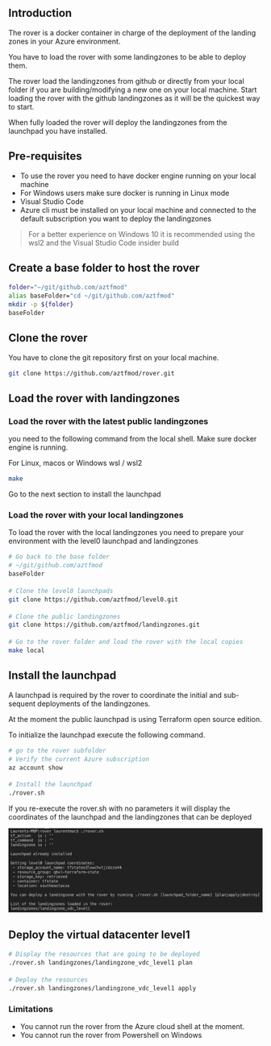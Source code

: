 ## Introduction
The rover is a docker container in charge of the deployment of the landing zones in your Azure environment.

You have to load the rover with some landingzones to be able to deploy them.

The rover load the landingzones from github or directly from your local folder if you are building/modifying a new one on your local machine. Start loading the rover with the github landingzones as it will be the quickest way to start.

When fully loaded the rover will deploy the landingzones from the launchpad you have installed. 

## Pre-requisites
* To use the rover you need to have docker engine running on your local machine
* For Windows users make sure docker is running in Linux mode
* Visual Studio Code
* Azure cli must be installed on your local machine and connected to the default subscription you want to deploy the landingzones

> For a better experience on Windows 10 it is recommended using the wsl2 and the Visual Studio Code insider build

## Create a base folder to host the rover

```bash
folder="~/git/github.com/aztfmod"
alias baseFolder="cd ~/git/github.com/aztfmod"
mkdir -p ${folder}
baseFolder
```

## Clone the rover

You have to clone the git repository first on your local machine.

```bash
git clone https://github.com/aztfmod/rover.git
```

## Load the rover with landingzones

### Load the rover with the latest public landingzones

you need to the following command from the local shell. Make sure docker engine is running.

For Linux, macos or Windows wsl / wsl2
```bash
make
```
Go to the next section to install the launchpad

### Load the rover with your local landingzones

To load the rover with the local landingzones you need to prepare your environment with the level0 launchpad and landingzones 
```bash
# Go back to the base folder
# ~/git/github.com/aztfmod
baseFolder

# Clone the level0 launchpads
git clone https://github.com/aztfmod/level0.git

# Clone the public landingzones
git clone https://github.com/aztfmod/landingzones.git

# Go to the rover folder and load the rover with the local copies
make local
```

## Install the launchpad
A launchpad is required by the rover to coordinate the initial and sub-sequent deployments of the landingzones.

At the moment the public launchpad is using Terraform open source edition.

To initialize the launchpad execute the following command.

```bash
# go to the rover subfolder
# Verify the current Azure subscription
az account show

# Install the launchpad
./rover.sh
```

If you re-execute the rover.sh with no parameters it will display the coordinates of the launchpad and the landingzones that can be deployed

![install_launchpad](/images/install_launchpad.png)

## Deploy the virtual datacenter level1
```bash
# Display the resources that are going to be deployed
./rover.sh landingzones/landingzone_vdc_level1 plan

# Deploy the resources
./rover.sh landingzones/landingzone_vdc_level1 apply

```

### Limitations

* You cannot run the rover from the Azure cloud shell at the moment.
* You cannot run the rover from Powershell on Windows
